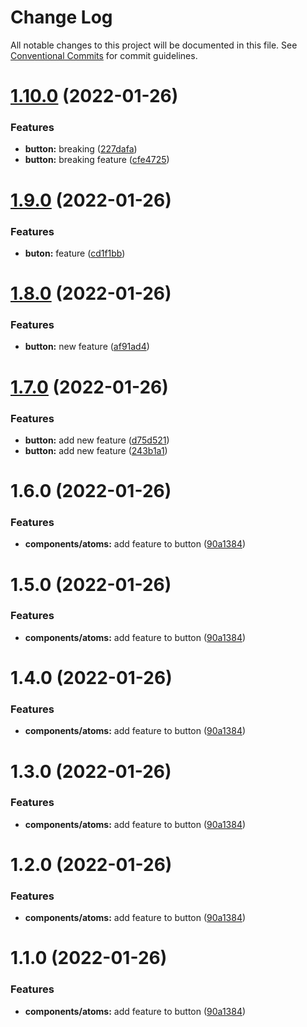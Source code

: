# Change Log

All notable changes to this project will be documented in this file.
See [Conventional Commits](https://conventionalcommits.org) for commit guidelines.

# [1.10.0](https://github.com/har-sargis/lerna/compare/@picsart/button@1.9.0...@picsart/button@1.10.0) (2022-01-26)


### Features

* **button:** breaking ([227dafa](https://github.com/har-sargis/lerna/commit/227dafa9a0f00a7f850f3928e5654a4dfa92ace6))
* **button:** breaking feature ([cfe4725](https://github.com/har-sargis/lerna/commit/cfe4725979484e40686f39a30e2a85848000235c))





# [1.9.0](https://github.com/har-sargis/lerna/compare/@picsart/button@1.8.0...@picsart/button@1.9.0) (2022-01-26)


### Features

* **buton:** feature ([cd1f1bb](https://github.com/har-sargis/lerna/commit/cd1f1bb41c34c1eec61b9461fff77d480ff8d1c8))





# [1.8.0](https://github.com/har-sargis/lerna/compare/@picsart/button@1.7.0...@picsart/button@1.8.0) (2022-01-26)


### Features

* **button:** new feature ([af91ad4](https://github.com/har-sargis/lerna/commit/af91ad41510c4118108b1a6b9974f746ccbad436))





# [1.7.0](https://github.com/har-sargis/lerna/compare/@picsart/button@1.6.0...@picsart/button@1.7.0) (2022-01-26)


### Features

* **button:** add new feature ([d75d521](https://github.com/har-sargis/lerna/commit/d75d5216a0223833cca0a5abd1a92b9e27f1ed7f))
* **button:** add new feature ([243b1a1](https://github.com/har-sargis/lerna/commit/243b1a118e5b63dade81374f352c4061de228255))





# 1.6.0 (2022-01-26)


### Features

* **components/atoms:** add feature to button ([90a1384](https://github.com/har-sargis/lerna/commit/90a1384e04fa92286d88c3fe785e654d1ad9c714))





# 1.5.0 (2022-01-26)


### Features

* **components/atoms:** add feature to button ([90a1384](https://github.com/har-sargis/lerna/commit/90a1384e04fa92286d88c3fe785e654d1ad9c714))





# 1.4.0 (2022-01-26)


### Features

* **components/atoms:** add feature to button ([90a1384](https://github.com/har-sargis/lerna/commit/90a1384e04fa92286d88c3fe785e654d1ad9c714))





# 1.3.0 (2022-01-26)


### Features

* **components/atoms:** add feature to button ([90a1384](https://github.com/har-sargis/lerna/commit/90a1384e04fa92286d88c3fe785e654d1ad9c714))





# 1.2.0 (2022-01-26)


### Features

* **components/atoms:** add feature to button ([90a1384](https://github.com/har-sargis/lerna/commit/90a1384e04fa92286d88c3fe785e654d1ad9c714))





# 1.1.0 (2022-01-26)


### Features

* **components/atoms:** add feature to button ([90a1384](https://github.com/har-sargis/lerna/commit/90a1384e04fa92286d88c3fe785e654d1ad9c714))
